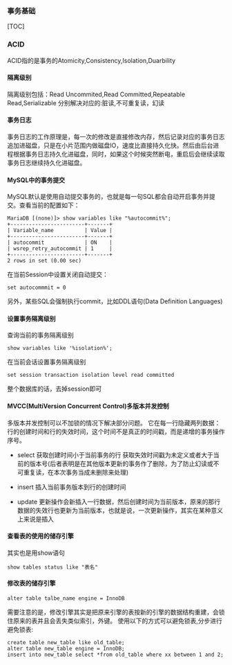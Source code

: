 ### 事务基础

[TOC]

### ACID

ACID指的是事务的Atomicity,Consistency,Isolation,Duarbility

#### 隔离级别
隔离级别包括：Read Uncommited,Read Committed,Repeatable Read,Serializable
分别解决对应的:脏读,不可重复读，幻读

#### 事务日志
事务日志的工作原理是，每一次的修改是直接修改内存，然后记录对应的事务日志追加进磁盘，只是在小片范围内做磁盘IO，速度比直接持久化快。然后由后台进程根据事务日志持久化进磁盘，同时，如果这个时候突然断电，重启后会继续读取事务日志继续持久化进磁盘。

#### MySQL中的事务提交
MySQL默认是使用自动提交事务的，也就是每一句SQL都会自动开启事务并提交。查看当前的配置如下：
```
MariaDB [(none)]> show variables like "%autocommit%";
+------------------------+-------+
| Variable_name          | Value |
+------------------------+-------+
| autocommit             | ON    |
| wsrep_retry_autocommit | 1     |
+------------------------+-------+
2 rows in set (0.00 sec)

```
在当前Session中设置关闭自动提交：

```
set autocommmit = 0
```
另外，某些SQL会强制执行commit，比如DDL语句(Data Definition Languages)


#### 设置事务隔离级别
查询当前的事务隔离级别
```
show variables like '%isolation%';

```
在当前会话设置事务隔离级别

```
set session transaction isolation level read committed
```
整个数据库的话，去掉session即可

#### MVCC(MultiVersion Concurrent Control)多版本并发控制
多版本并发控制可以不加锁的情况下解决部分问题。
它在每一行隐藏两列数据：行的创建时间和行的失效时间，这个时间不是真正的时间戳，而是递增的事务操作序号。
- select
获取创建时间小于当前事务的行
获取失效时间戳为未定义或者大于当前的版本号(后者表明是在其他版本更新的事务作了删除，为了防止幻读或不可重复读，在本次事务当成未删除来处理)

- insert
插入当前事务版本到行的创建时间

- update
更新操作会新插入一行数据，然后创建时间为当前版本，原来的那行数据的失效行也更新为当前版本，也就是说，一次更新操作，其实在某种意义上来说是插入

#### 查看表的使用的储存引擎
其实也是用show语句
```
show tables status like "表名"

```

#### 修改表的储存引擎
```
alter table talbe_name engine = InnoDB
```
需要注意的是，修改引擎其实是把原来引擎的表按新的引擎的数据结构重建，会锁住原来的表并且会丢失类似索引，外键。
使用以下的方式可以避免锁表,分步进行避免锁表:
```
create table new_table like old_table;
alter table new_table engine = InnoDB;
insert into new_table select *from old_table where xx between 1 and 2;
```

